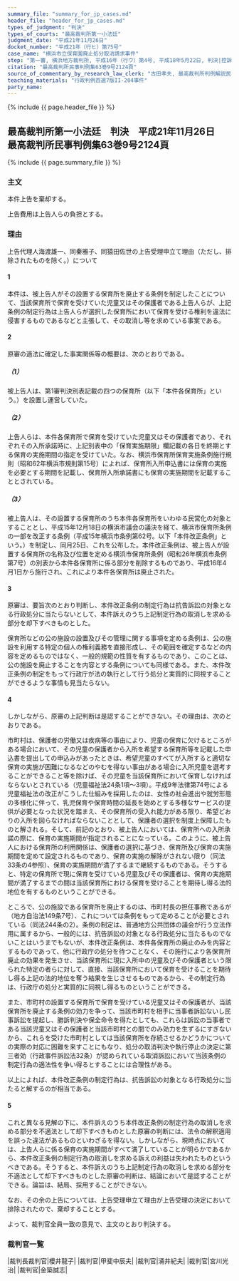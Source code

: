 ```yaml
---
summary_file: "summary_for_jp_cases.md"
header_file: "header_for_jp_cases.md"
types_of_judgment: "判決"
types_of_courts: "最高裁判所第一小法廷"
judgment_date: "平成21年11月26日"
docket_number: "平成21年（行ヒ）第75号"
case_name: "横浜市立保育園廃止処分取消請求事件"
step: "第一審, 横浜地方裁判所, 平成16年（行ウ）第4号, 平成18年5月22日, 判決|控訴審, 東京高等裁判所, 平成18年（行コ）第169号, 平成21年1月29日, 判決"
citation: "最高裁判所民事判例集63巻9号2124頁"
source_of_commentary_by_research_law_clerk: "古田孝夫, 最高裁判所判例解説民事篇平成21年度855頁"
teaching_materials: "行政判例百選7版II-204事件"
party_name:
---
```


{% include {{ page.header_file }}  %}

## 最高裁判所第一小法廷　判決　平成21年11月26日　最高裁判所民事判例集63巻9号2124頁




{% include {{ page.summary_file }}  %}




### 主文



本件上告を棄却する。

上告費用は上告人らの負担とする。





### 理由



上告代理人海渡雄一、同秦雅子、同猿田佐世の上告受理申立て理由（ただし、排除されたものを除く。）について

#### 1

本件は、被上告人がその設置する保育所を廃止する条例を制定したことについて、当該保育所で保育を受けていた児童又はその保護者である上告人らが、上記条例の制定行為は上告人らが選択した保育所において保育を受ける権利を違法に侵害するものであるなどと主張して、その取消し等を求めている事案である。

#### 2

原審の適法に確定した事実関係等の概要は、次のとおりである。

##### （1）

被上告人は、第1審判決別表記載の四つの保育所（以下「本件各保育所」という。）を設置し運営していた。

##### （2）

上告人らは、本件各保育所で保育を受けていた児童又はその保護者であり、それぞれその入所承諾時に、上記別表中の「保育実施期限」欄記載の各日を終期とする保育の実施期間の指定を受けていた。なお、横浜市保育所保育実施条例施行規則（昭和62年横浜市規則第15号）によれば、保育所入所申込書には保育の実施を必要とする期間を記載し、保育所入所承諾書にも保育の実施期間を記載することとされている。

##### （3）

被上告人は、その設置する保育所のうち本件各保育所をいわゆる民営化の対象とすることとし、平成15年12月18日の横浜市議会の議決を経て、横浜市保育所条例の一部を改正する条例（平成15年横浜市条例第62号。以下「本件改正条例」という。）を制定し、同月25日、これを公布した。本件改正条例は、被上告人が設置する保育所の名称及び位置を定める横浜市保育所条例（昭和26年横浜市条例第7号）の別表から本件各保育所に係る部分を削除するものであり、平成16年4月1日から施行され、これにより本件各保育所は廃止された。

#### 3

原審は、要旨次のとおり判断し、本件改正条例の制定行為は抗告訴訟の対象となる行政処分に当たらないとして、本件訴えのうち上記制定行為の取消しを求める部分を却下すべきものとした。

保育所などの公の施設の設置及びその管理に関する事項を定める条例は、公の施設を利用する特定の個人の権利義務を直接形成し、その範囲を確定するなどの内容を定めるものではなく、一般的規範の性質を有するものであり、このことは、公の施設を廃止することを内容とする条例についても同様である。また、本件改正条例の制定をもって行政庁が法の執行として行う処分と実質的に同視することができるような事情も見当たらない。

#### 4

しかしながら、原審の上記判断は是認することができない。その理由は、次のとおりである。

市町村は、保護者の労働又は疾病等の事由により、児童の保育に欠けるところがある場合において、その児童の保護者から入所を希望する保育所等を記載した申込書を提出しての申込みがあったときは、希望児童のすべてが入所すると適切な保育の実施が困難になるなどのやむを得ない事由がある場合に入所児童を選考することができること等を除けば、その児童を当該保育所において保育しなければならないとされている（児童福祉法24条1項～3項）。平成9年法律第74号による児童福祉法の改正がこうした仕組みを採用したのは、女性の社会進出や就労形態の多様化に伴って、乳児保育や保育時間の延長を始めとする多様なサービスの提供が必要となった状況を踏まえ、その保育所の受入れ能力がある限り、希望どおりの入所を図らなければならないこととして、保護者の選択を制度上保障したものと解される。そして、前記のとおり、被上告人においては、保育所への入所承諾の際に、保育の実施期間が指定されることになっている。このように、被上告人における保育所の利用関係は、保護者の選択に基づき、保育所及び保育の実施期間を定めて設定されるものであり、保育の実施の解除がされない限り（同法33条の4参照）、保育の実施期間が満了するまで継続するものである。そうすると、特定の保育所で現に保育を受けている児童及びその保護者は、保育の実施期間が満了するまでの間は当該保育所における保育を受けることを期待し得る法的地位を有するものということができる。

ところで、公の施設である保育所を廃止するのは、市町村長の担任事務であるが（地方自治法149条7号）、これについては条例をもって定めることが必要とされている（同法244条の2）。条例の制定は、普通地方公共団体の議会が行う立法作用に属するから、一般的には、抗告訴訟の対象となる行政処分に当たるものでないことはいうまでもないが、本件改正条例は、本件各保育所の廃止のみを内容とするものであって、他に行政庁の処分を待つことなく、その施行により各保育所廃止の効果を発生させ、当該保育所に現に入所中の児童及びその保護者という限られた特定の者らに対して、直接、当該保育所において保育を受けることを期待し得る上記の法的地位を奪う結果を生じさせるものであるから、その制定行為は、行政庁の処分と実質的に同視し得るものということができる。

また、市町村の設置する保育所で保育を受けている児童又はその保護者が、当該保育所を廃止する条例の効力を争って、当該市町村を相手に当事者訴訟ないし民事訴訟を提起し、勝訴判決や保全命令を得たとしても、これらは訴訟の当事者である当該児童又はその保護者と当該市町村との間でのみ効力を生ずるにすぎないから、これらを受けた市町村としては当該保育所を存続させるかどうかについての実際の対応に困難を来すことにもなり、処分の取消判決や執行停止の決定に第三者効（行政事件訴訟法32条）が認められている取消訴訟において当該条例の制定行為の適法性を争い得るとすることには合理性がある。

以上によれば、本件改正条例の制定行為は、抗告訴訟の対象となる行政処分に当たると解するのが相当である。

#### 5

これと異なる見解の下に、本件訴えのうち本件改正条例の制定行為の取消しを求める部分を不適法として却下すべきものとした原審の判断には、法令の解釈適用を誤った違法があるものといわざるを得ない。しかしながら、現時点においては、上告人らに係る保育の実施期間がすべて満了していることが明らかであるから、本件改正条例の制定行為の取消しを求める訴えの利益は失われたものというべきである。そうすると、本件訴えのうち上記制定行為の取消しを求める部分を不適法として却下すべきものとした原審の判断は、結論において是認することができる。論旨は、結局、採用することができない。

なお、その余の上告については、上告受理申立て理由が上告受理の決定において排除されたので、棄却することとする。

よって、裁判官全員一致の意見で、主文のとおり判決する。

### 裁判官一覧

|裁判長裁判官|櫻井龍子|
|裁判官|甲斐中辰夫|
|裁判官|涌井紀夫|
|裁判官|宮川光治|
|裁判官|金築誠志|






